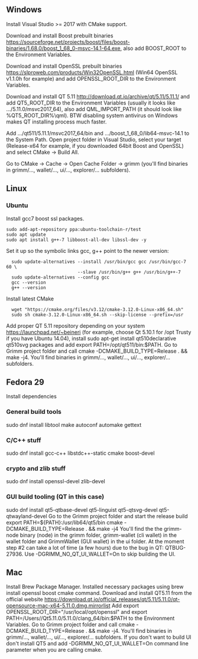  
## Windows

Install Visual Studio >= 2017 with CMake support.

Download and install Boost prebuilt binaries https://sourceforge.net/projects/boost/files/boost-binaries/1.68.0/boost_1_68_0-msvc-14.1-64.exe, also add BOOST_ROOT to the Environment Variables.

Download and install OpenSSL prebuilt binaries https://slproweb.com/products/Win32OpenSSL.html (Win64 OpenSSL v1.1.0h for example) and add OPENSSL_ROOT_DIR to the Environment Variables.

Download and install QT 5.11 http://download.qt.io/archive/qt/5.11/5.11.1/ and add QT5_ROOT_DIR to the Environment Variables (usually it looks like .../5.11.0/msvc2017_64), also add QML_IMPORT_PATH (it should look like %QT5_ROOT_DIR%\qml). BTW disabling system antivirus on Windows makes QT installing process much faster.

Add .../qt511/5.11.1/msvc2017_64/bin and .../boost_1_68_0/lib64-msvc-14.1 to the System Path.
Open project folder in Visual Studio, select your target (Release-x64 for example, if you downloaded 64bit Boost and OpenSSL) and select CMake -> Build All.

Go to CMake -> Cache -> Open Cache Folder -> grimm (you'll find binaries in grimm/..., wallet/..., ui/..., explorer/... subfolders).

## Linux
### Ubuntu
Install gcc7 boost ssl packages.
  ```
  sudo add-apt-repository ppa:ubuntu-toolchain-r/test
  sudo apt update
  sudo apt install g++-7 libboost-all-dev libssl-dev -y
  ```
Set it up so the symbolic links gcc, g++ point to the newer version:
```
  sudo update-alternatives --install /usr/bin/gcc gcc /usr/bin/gcc-7 60 \
                           --slave /usr/bin/g++ g++ /usr/bin/g++-7 
  sudo update-alternatives --config gcc
  gcc --version
  g++ --version
```
Install latest CMake
```
  wget "https://cmake.org/files/v3.12/cmake-3.12.0-Linux-x86_64.sh"
  sudo sh cmake-3.12.0-Linux-x86_64.sh --skip-license --prefix=/usr
```
Add proper QT 5.11 repository depending on your system https://launchpad.net/~beineri (for example, choose Qt 5.10.1 for /opt Trusty if you have Ubuntu 14.04), install sudo apt-get install qt510declarative qt510svg packages and add export PATH=/opt/qt511/bin:$PATH.
Go to Grimm project folder and call cmake -DCMAKE_BUILD_TYPE=Release . && make -j4.
You'll find binaries in grimm/..., wallet/..., ui/..., explorer/... subfolders.

## Fedora 29
Install dependencies
### General build tools
sudo dnf install libtool make autoconf automake gettext
###  C/C++ stuff
sudo dnf install gcc-c++ libstdc++-static cmake boost-devel
###  crypto and zlib stuff
sudo dnf install openssl-devel zlib-devel
### GUI build tooling (QT in this case)
sudo dnf install qt5-qtbase-devel qt5-linguist qt5-qtsvg-devel qt5-qtwayland-devel
Go to the Grimm project folder and start the release build
export PATH=${PATH}:/usr/lib64/qt5/bin
cmake -DCMAKE_BUILD_TYPE=Release . && make -j4
You'll find the the grimm-node binary (node) in the grimm folder, grimm-wallet (cli wallet) in the wallet folder and GrimmWallet (GUI wallet) in the ui folder.
At the moment step #2 can take a lot of time (a few hours) due to the bug in QT: QTBUG-27936. Use -DGRIMM_NO_QT_UI_WALLET=On to skip building the UI.

## Mac
Install Brew Package Manager.
Installed necessary packages using brew install openssl boost cmake command.
Download and install QT5.11 from the official website https://download.qt.io/official_releases/qt/5.11/5.11.0/qt-opensource-mac-x64-5.11.0.dmg.mirrorlist
Add export OPENSSL_ROOT_DIR="/usr/local/opt/openssl" and export PATH=/Users/<username>/Qt5.11.0/5.11.0/clang_64/bin:$PATH to the Environment Variables.
Go to Grimm project folder and call cmake -DCMAKE_BUILD_TYPE=Release . && make -j4.
You'll find binaries in grimm/..., wallet/..., ui/..., explorer/... subfolders.
If you don't want to build UI don't install QT5 and add -DGRIMM_NO_QT_UI_WALLET=On command line parameter when you are calling cmake.
